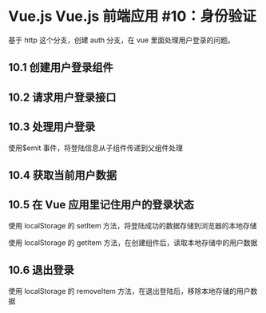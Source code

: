 # Vue.js Vue.js 前端应用 #10：身份验证

基于 http 这个分支，创建 auth 分支，在 vue 里面处理用户登录的问题。

## 10.1 创建用户登录组件

## 10.2 请求用户登录接口

## 10.3 处理用户登录

使用$emit 事件，将登陆信息从子组件传递到父组件处理

## 10.4 获取当前用户数据

## 10.5 在 Vue 应用里记住用户的登录状态

使用 localStorage 的 setItem 方法，将登陆成功的数据存储到浏览器的本地存储

使用 localStorage 的 getItem 方法，在创建组件后，读取本地存储中的用户数据

## 10.6 退出登录

使用 localStorage 的 removeItem 方法，在退出登陆后，移除本地存储的用户数据
